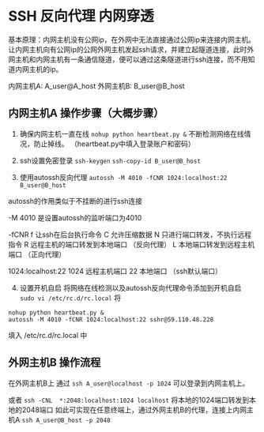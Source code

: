 # SSH 反向代理 内网穿透 

基本原理：内网主机没有公网ip，在外网中无法直接通过公网ip来连接内网主机。让内网主机向有公网ip的公网外网主机发起ssh请求，并建立起隧道连接，此时外网主机和内网主机有一条通信隧道，便可以通过这条隧道进行ssh连接，而不用知道内网主机的ip。

内网主机A: A_user@A_host
外网主机B: B_user@B_host


## 内网主机A 操作步骤（大概步骤）

1. 确保内网主机一直在线 
`nohup python heartbeat.py &` 
不断检测网络在线情况，防止掉线。 （heartbeat.py中填入登录账户和密码）

2. ssh设置免密登录 
`ssh-keygen`
`ssh-copy-id B_user@B_host`

3. 使用autossh反向代理
`autossh -M 4010 -fCNR 1024:localhost:22 B_user@B_host`

autossh的作用类似于不挂断的进行ssh连接

-M 4010 是设置autossh的监听端口为4010

-fCNR
  f 让ssh在后台执行命令
  C 允许压缩数据
  N 只进行端口转发，不执行远程指令
  R 远程主机的端口转发到本地端口 （反向代理）
  L 本地端口转发到远程主机端口 （正向代理）

1024:localhost:22
  1024 远程主机端口
  22 本地端口 （ssh默认端口）


4. 设置开机自启 
将网络在线检测以及autossh反向代理命令添加到开机自启
`sudo vi /etc/rc.d/rc.local`
将
```
nohup python heartbeat.py &
autossh -M 4010 -fCNR 1024:localhost:22 sshr@59.110.48.228
``` 
填入 /etc/rc.d/rc.local 中

## 外网主机B 操作流程 

在外网主机B上
通过 
`ssh A_user@localhost -p 1024`
可以登录到内网主机上。

或者
`ssh -CNL  *:2048:localhost:1024 localhost`
将本地的1024端口转发到本地的2048端口
如此可实现在任意终端上，通过外网主机B的代理，连接上内网主机A
`ssh A_user@B_host -p 2048`
